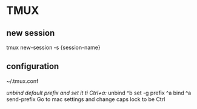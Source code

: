 # TMUX

## new session
tmux new-session -s {session-name}

## configuration
~/.tmux.conf

*unbind default prefix and set it ti Ctrl+a:*
unbind ^b
set -g prefix ^a
bind ^a send-prefix
Go to mac settings and change caps lock to be Ctrl
